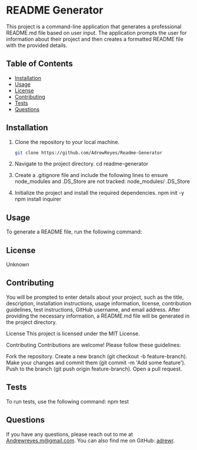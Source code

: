# README Generator

This project is a command-line application that generates a professional README.md file based on user input. The application prompts the user for information about their project and then creates a formatted README file with the provided details.

## Table of Contents
- [Installation](#installation)
- [Usage](#usage)
- [License](#license)
- [Contributing](#contributing)
- [Tests](#tests)
- [Questions](#questions)

## Installation

1. Clone the repository to your local machine.
   ```bash
   git clone https://github.com/AdrewReyes/Readme-Generator

2. Navigate to the project directory.
  cd readme-generator

3. Create a .gitignore file and include the following lines to ensure node_modules and .DS_Store are not tracked:
   node_modules/
   .DS_Store

4. Initialize the project and install the required dependencies.
   npm init -y
   npm install inquirer

  ## Usage
  
  To generate a README file, run the following command:
  
  ## License

  Unknown
  
  ## Contributing

   You will be prompted to enter details about your project, such as the title, description, installation instructions, usage information, license, contribution             guidelines, test instructions, GitHub username, and email address. After providing the necessary information, a README.md file will be generated in the project directory.
    
   License
   This project is licensed under the MIT License.

   Contributing
   Contributions are welcome! Please follow these guidelines:

   Fork the repository.
   Create a new branch (git checkout -b feature-branch).
   Make your changes and commit them (git commit -m 'Add some feature').
   Push to the branch (git push origin feature-branch).
   Open a pull request.
  
  ## Tests
  
  To run tests, use the following command:
  npm test

  ## Questions
  
  If you have any questions, please reach out to me at [Andrewreyes.m@gmail.com](mailto:Andrewreyes.m@gmail.com). You can also find me on GitHub: [adrewr](https://github.com/adrewr).
  

